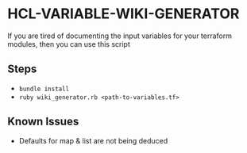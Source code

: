 # HCL-VARIABLE-WIKI-GENERATOR

If you are tired of documenting the input variables for your terraform modules, then you can use this script

## Steps

- `bundle install`
- `ruby wiki_generator.rb <path-to-variables.tf>`

## Known Issues

- Defaults for map & list are not being deduced
